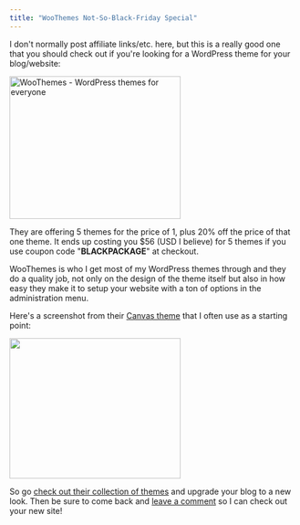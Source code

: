 ```yaml
---
title: "WooThemes Not-So-Black-Friday Special"
---
```

<p>I don't normally post affiliate links/etc. here, but this is a really good one that you should check out if you're looking for a WordPress theme for your blog/website:</p>
<p><a href="https://www.woothemes.com/amember/go.php?r=359&i=b38"><img src="https://woothemes.com/ads/300x250a.jpg" border=0 alt="WooThemes - WordPress themes for everyone" width="300" height="250" class="aligncenter"></a></p>
<p>They are offering 5 themes for the price of 1, plus 20% off the price of that one theme. It ends up costing you $56 (USD I believe) for 5 themes if you use coupon code "<strong>BLACKPACKAGE</strong>" at checkout.</p>
<p>WooThemes is who I get most of my WordPress themes through and they do a quality job, not only on the design of the theme itself but also in how easy they make it to setup your website with a ton of options in the administration menu.</p>
<p>Here's a screenshot from their <a href="https://www.woothemes.com/amember/go.php?r=359&i=l64">Canvas theme</a> that I often use as a starting point:</p>
<p><a href="https://chrisenns.com/wp-content/uploads/2010/11/canvasthemeoptions.jpg"><img src="https://chrisenns.com/wp-content/uploads/2010/11/canvasthemeoptions-300x246.jpg" alt="" title="Canvas Theme Options" width="300" height="246" class="aligncenter size-medium wp-image-19293" /></a></p>
<p>So go <a href="https://www.woothemes.com/amember/go.php?r=359&i=l1">check out their collection of themes</a> and upgrade your blog to a new look.  Then be sure to come back and <a href="https://chrisenns.com/2010/11/26/woothemes-not-so-black-friday-special/#comments">leave a comment</a> so I can check out your new site!</p>
